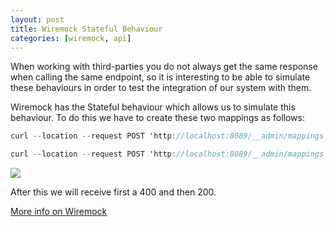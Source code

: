 ```yaml
---
layout: post
title: Wiremock Stateful Behaviour
categories: [wiremock, api]
---
```


When working with third-parties you do not always get the same response when calling the same endpoint, so it is interesting to be able to simulate these behaviours in order to test the integration of our system with them.

Wiremock has the Stateful behaviour which allows us to simulate this behaviour. To do this we have to create these two mappings as follows:
```java
curl --location --request POST 'http://localhost:8089/__admin/mappings' --header 'Content-Type: application/json' --data-raw '{  "scenarioName": "Fail second attempt", "newScenarioState":"firstAttempt", "request": {"method": "GET","url": "/invoices"},"response": {"status": 400}}'
```

```java
curl --location --request POST 'http://localhost:8089/__admin/mappings' --header 'Content-Type: application/json' --data-raw '{"scenarioName": "Fail second attempt","newScenarioState": "secondAttempt","requiredScenarioState": "firstAttempt","request": {"method": "GET","url": "/invoices"},"response": {"status": 200}}'
```
![](https://i.imgur.com/LZ5WsJI.png)

After this we will receive first a 400 and then 200.

[More info on Wiremock](https://wiremock.org/docs/stateful-behaviour/)


